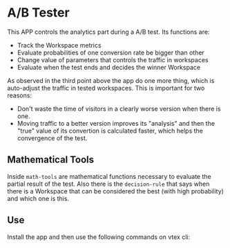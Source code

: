 # A/B Tester

This APP controls the analytics part during a A/B test. Its functions are:

  - Track the Workspace metrics
  - Evaluate probabilities of one conversion rate be bigger than other
  - Change value of parameters that controls the traffic in workspaces
  - Evaluate when the test ends and decides the winner Workspace

As observed in the third point above the app do one more thing, which is auto-adjust the traffic in tested workspaces. This is important for two reasons:

  - Don't waste the time of visitors in a clearly worse version when there is one.
  - Moving traffic to a better version improves its "analysis" and then the "true" value of its convertion is calculated faster, which helps the convergence of the test.

## Mathematical Tools

Inside `math-tools` are mathematical functions necessary to evaluate the partial result of the test. Also there is the `decision-rule` that says when there is a Workspace that can be considered the best (with high probability) and which one is this. 

## Use

Install the app and then use the following commands on vtex cli:
